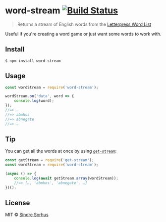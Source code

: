 # word-stream [![Build Status](https://travis-ci.org/sindresorhus/word-stream.svg?branch=master)](https://travis-ci.org/sindresorhus/word-stream)

> Returns a stream of English words from the [Letterpress Word List](https://github.com/atebits/Words/blob/master/Words/en.txt)

Useful if you're creating a word game or just want some words to work with.


## Install

```
$ npm install word-stream
```


## Usage

```js
const wordStream = require('word-stream');

wordStream.on('data', word => {
	console.log(word);
});
//=> …
//=> abmhos
//=> abnegate
//=> …
```


## Tip

You can get all the words at once by using [`get-stream`](https://github.com/sindresorhus/get-stream):

```js
const getStream = require('get-stream');
const wordStream = require('word-stream');

(async () => {
	console.log(await getStream.array(wordStream));
	//=> […, 'abmhos', 'abnegate', …]
})();
```


## License

MIT © [Sindre Sorhus](https://sindresorhus.com)
